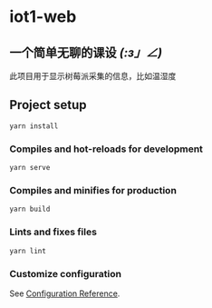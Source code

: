 # iot1-web

## 一个简单无聊的课设 _(:з」∠)_

此项目用于显示树莓派采集的信息，比如温湿度


## Project setup
```
yarn install
```

### Compiles and hot-reloads for development
```
yarn serve
```

### Compiles and minifies for production
```
yarn build
```

### Lints and fixes files
```
yarn lint
```

### Customize configuration
See [Configuration Reference](https://cli.vuejs.org/config/).
